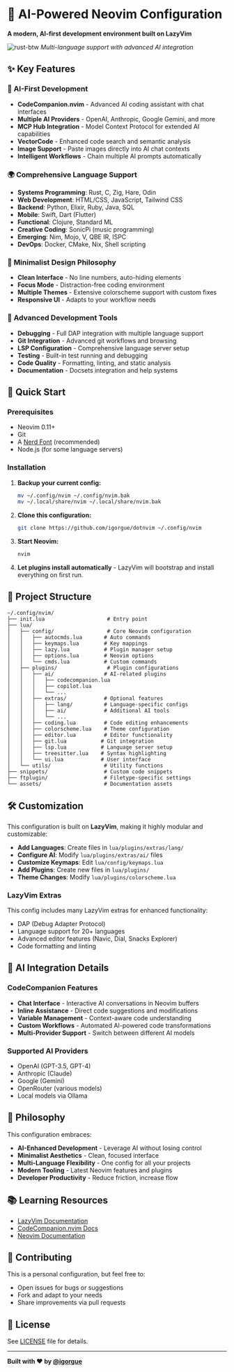 # 🤖 AI-Powered Neovim Configuration

**A modern, AI-first development environment built on LazyVim**

![rust-btw](https://user-images.githubusercontent.com/7014/219984419-84b6829f-2926-4576-96b6-cbe20708b007.png) 
*Multi-language support with advanced AI integration*

## ✨ Key Features

### 🤖 **AI-First Development**
- **CodeCompanion.nvim** - Advanced AI coding assistant with chat interfaces
- **Multiple AI Providers** - OpenAI, Anthropic, Google Gemini, and more
- **MCP Hub Integration** - Model Context Protocol for extended AI capabilities
- **VectorCode** - Enhanced code search and semantic analysis
- **Image Support** - Paste images directly into AI chat contexts
- **Intelligent Workflows** - Chain multiple AI prompts automatically

### 🌍 **Comprehensive Language Support**
- **Systems Programming**: Rust, C, Zig, Hare, Odin
- **Web Development**: HTML/CSS, JavaScript, Tailwind CSS
- **Backend**: Python, Elixir, Ruby, Java, SQL
- **Mobile**: Swift, Dart (Flutter)
- **Functional**: Clojure, Standard ML
- **Creative Coding**: SonicPi (music programming)
- **Emerging**: Nim, Mojo, V, QBE IR, ISPC
- **DevOps**: Docker, CMake, Nix, Shell scripting

### 🎨 **Minimalist Design Philosophy**
- **Clean Interface** - No line numbers, auto-hiding elements
- **Focus Mode** - Distraction-free coding environment
- **Multiple Themes** - Extensive colorscheme support with custom fixes
- **Responsive UI** - Adapts to your workflow needs

### 🔧 **Advanced Development Tools**
- **Debugging** - Full DAP integration with multiple language support
- **Git Integration** - Advanced git workflows and browsing
- **LSP Configuration** - Comprehensive language server setup
- **Testing** - Built-in test running and debugging
- **Code Quality** - Formatting, linting, and static analysis
- **Documentation** - Docsets integration and help systems

## 🚀 Quick Start

### Prerequisites
- Neovim 0.11+ 
- Git
- A [Nerd Font](https://www.nerdfonts.com/) (recommended)
- Node.js (for some language servers)

### Installation

1. **Backup your current config:**
   ```bash
   mv ~/.config/nvim ~/.config/nvim.bak
   mv ~/.local/share/nvim ~/.local/share/nvim.bak
   ```

2. **Clone this configuration:**
   ```bash
   git clone https://github.com/igorgue/dotnvim ~/.config/nvim
   ```

3. **Start Neovim:**
   ```bash
   nvim
   ```

4. **Let plugins install automatically** - LazyVim will bootstrap and install everything on first run.

## 📁 Project Structure

```
~/.config/nvim/
├── init.lua                    # Entry point
├── lua/
│   ├── config/                 # Core Neovim configuration
│   │   ├── autocmds.lua       # Auto commands
│   │   ├── keymaps.lua        # Key mappings
│   │   ├── lazy.lua           # Plugin manager setup
│   │   ├── options.lua        # Neovim options
│   │   └── cmds.lua           # Custom commands
│   ├── plugins/                # Plugin configurations
│   │   ├── ai/                # AI-related plugins
│   │   │   ├── codecompanion.lua
│   │   │   ├── copilot.lua
│   │   │   └── ...
│   │   ├── extras/            # Optional features
│   │   │   ├── lang/          # Language-specific configs
│   │   │   ├── ai/            # Additional AI tools
│   │   │   └── ...
│   │   ├── coding.lua         # Code editing enhancements
│   │   ├── colorscheme.lua    # Theme configuration
│   │   ├── editor.lua         # Editor functionality
│   │   ├── git.lua           # Git integration
│   │   ├── lsp.lua           # Language server setup
│   │   ├── treesitter.lua    # Syntax highlighting
│   │   └── ui.lua            # User interface
│   └── utils/                 # Utility functions
├── snippets/                  # Custom code snippets
├── ftplugin/                  # Filetype-specific settings
└── assets/                    # Documentation assets
```

## 🛠️ Customization

This configuration is built on **LazyVim**, making it highly modular and customizable:

- **Add Languages**: Create files in `lua/plugins/extras/lang/`
- **Configure AI**: Modify `lua/plugins/extras/ai/` files
- **Customize Keymaps**: Edit `lua/config/keymaps.lua`
- **Add Plugins**: Create new files in `lua/plugins/`
- **Theme Changes**: Modify `lua/plugins/colorscheme.lua`

### LazyVim Extras
This config includes many LazyVim extras for enhanced functionality:
- DAP (Debug Adapter Protocol)
- Language support for 20+ languages
- Advanced editor features (Navic, Dial, Snacks Explorer)
- Code formatting and linting

## 🤝 AI Integration Details

### CodeCompanion Features
- **Chat Interface** - Interactive AI conversations in Neovim buffers
- **Inline Assistance** - Direct code suggestions and modifications
- **Variable Management** - Context-aware code understanding
- **Custom Workflows** - Automated AI-powered code transformations
- **Multi-Provider Support** - Switch between different AI models

### Supported AI Providers
- OpenAI (GPT-3.5, GPT-4)
- Anthropic (Claude)
- Google (Gemini)
- OpenRouter (various models)
- Local models via Ollama

## 🎯 Philosophy

This configuration embraces:
- **AI-Enhanced Development** - Leverage AI without losing control
- **Minimalist Aesthetics** - Clean, focused interface
- **Multi-Language Flexibility** - One config for all your projects
- **Modern Tooling** - Latest Neovim features and plugins
- **Developer Productivity** - Reduce friction, increase flow

## 📚 Learning Resources

- [LazyVim Documentation](https://lazyvim.github.io/)
- [CodeCompanion.nvim Docs](https://github.com/olimorris/codecompanion.nvim)
- [Neovim Documentation](https://neovim.io/doc/)

## 🤝 Contributing

This is a personal configuration, but feel free to:
- Open issues for bugs or suggestions
- Fork and adapt to your needs
- Share improvements via pull requests

## 📄 License

See [LICENSE](LICENSE) file for details.

---

**Built with ❤️ by [@igorgue](https://github.com/igorgue)**

